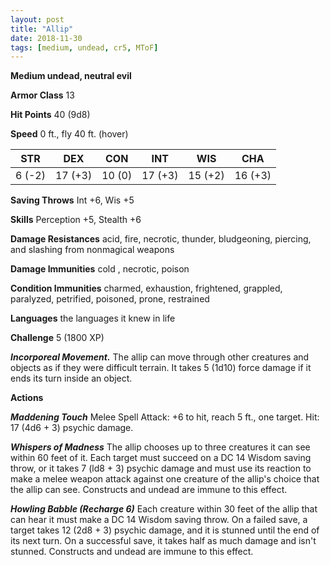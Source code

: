 ```yaml
---
layout: post
title: "Allip"
date: 2018-11-30
tags: [medium, undead, cr5, MToF]
---
```


**Medium undead, neutral evil**

**Armor Class** 13

**Hit Points** 40 (9d8)

**Speed** 0 ft., fly 40 ft. (hover)

|   STR   |   DEX   |   CON   |   INT   |   WIS   |   CHA   |
|:-----:|:-----:|:-----:|:-----:|:-----:|:-----:|
| 6 (-2) | 17 (+3) | 10 (0) | 17 (+3) | 15 (+2) | 16 (+3) |

**Saving Throws** Int +6, Wis +5

**Skills** Perception +5, Stealth +6

**Damage Resistances** acid, fire, necrotic, thunder, bludgeoning, piercing, and slashing from nonmagical weapons

**Damage Immunities** cold , necrotic, poison

**Condition Immunities** charmed, exhaustion, frightened, grappled, paralyzed, petrified, poisoned, prone, restrained

**Languages** the languages it knew in life

**Challenge** 5 (1800 XP)

***Incorporeal Movement.*** The allip can move through other creatures and objects as if they were difficult terrain. It takes 5 (1d10) force damage if it ends its turn inside an object.

**Actions**

***Maddening Touch*** Melee Spell Attack: +6 to hit, reach 5 ft., one target. Hit: 17 (4d6 + 3) psychic damage.

***Whispers of Madness*** The allip chooses up to three creatures it can see within 60 feet of it. Each target must succeed on a DC 14 Wisdom saving throw, or it takes 7 (ld8 + 3) psychic damage and must use its reaction to make a melee weapon attack against one creature of the allip's choice that the allip can see.  Constructs and undead are immune to this effect.

***Howling Babble (Recharge 6)*** Each creature within 30 feet of the allip that can hear it must make a DC 14 Wisdom saving throw. On a failed save, a target takes 12 (2d8 + 3) psychic damage, and it is stunned until the end of its next turn. On a successful save, it takes half as much damage and isn't stunned.  Constructs and undead are immune to this effect.
